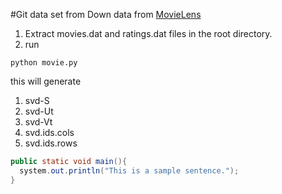 #Git data set from
Down data from [MovieLens](http://grouplens.org/datasets/movielens/)

1. Extract movies.dat and ratings.dat files in the root directory.
2. run
```
python movie.py
```
this will generate
  1. svd-S
  2. svd-Ut
  3. svd-Vt
  4. svd.ids.cols
  5. svd.ids.rows

```java
public static void main(){
  system.out.println("This is a sample sentence.");
}
```
